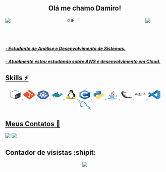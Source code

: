 
<header>
   
 <link rel="stylesheet" href="https://cdn.jsdelivr.net/gh/devicons/devicon@latest/devicon.min.css">
<body>
 
## Olá me chamo Damiro!

<div>   
 <img hight="400" width="400" alt="GIF" align="left" src="https://github.com/damirojr/damirojr/blob/afe9c08cf24002540a1326cc372927fac80bd418/assets/1936.gif">
 </div> 


<div align="center">
  <a href="https://github.com/damirojr">
  <img height="180em" src="https://github-readme-stats.vercel.app/api?username=damirojr&show_icons=true&theme=dracula&include_all_commits=true&count_private=true"/>
 
</div>
   
   </br>
   </br>
   </br>
   
<div align="left">
   <h5>- Estudante de Análise e Desenvolvimento de Sistemas.</h3>
   <h5>- Atualmente estou estudando sobre AWS e desenvolvimento em Cloud.</h3
</div>
    
   <div align="center">
    <h2 align="left">Skills ⚡</h2>
    <i class="devicon-devicon-plain"></i>   
    <img height="30" width="40" src="https://github.com/devicons/devicon/blob/master/icons/bash/bash-original.svg">  
    <img height="30" width="40" src="https://github.com/devicons/devicon/blob/master/icons/git/git-original.svg">  
    <img height="30" width="40" src="https://github.com/devicons/devicon/blob/master/icons/kubernetes/kubernetes-plain.svg"> 
    <img height="30" width="40" src="https://raw.githubusercontent.com/devicons/devicon/master/icons/docker/docker-original.svg">
    <img height="30" width="40" src="https://github.com/devicons/devicon/blob/master/icons/linux/linux-original.svg">
    <img height="30" width="40" src="https://github.com/devicons/devicon/blob/master/icons/c/c-original.svg">
    <img height="30" width="40" src="https://github.com/devicons/devicon/blob/master/icons/python/python-original.svg"> 
    <img height="30" width="40" src="https://github.com/devicons/devicon/blob/master/icons/java/java-original.svg">
    <img height="30" width="40" src="https://github.com/devicons/devicon/blob/master/icons/flask/flask-original.svg">
    <img height="30" width="40" src="https://github.com/devicons/devicon/blob/master/icons/sqlalchemy/sqlalchemy-original.svg">
    <img height="30" width="40" src="https://github.com/devicons/devicon/blob/master/icons/vscode/vscode-original.svg">
    <img height="30" width="40" src="https://raw.githubusercontent.com/devicons/devicon/master/icons/mysql/mysql-original.svg">
    
   
 </div>

 <div>
  <h2 align="left">Meus Contatos 📎</h2>

 

</div>

<div> 
  <a href = "mailto:damirodev@gmail.com"><img src="https://img.shields.io/badge/-Gmail-%23333?style=for-the-badge&logo=gmail&logoColor=white" target="_blank"></a>
  <a href="https://www.linkedin.com/in/damirojunior/" target="_blank"><img src="https://img.shields.io/badge/-LinkedIn-%230077B5?style=for-the-badge&logo=linkedin&logoColor=white" target="_blank"></a> 
 </div>

 <p align="center"> 

 ## Contador de visistas :shipit:
 <p align="center"> 
   <img alingn="center" src="https://profile-counter.glitch.me/damirojr/count.svg" />
 </p>
 
</p>
 </body>
</header>
